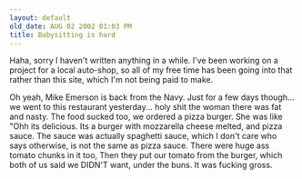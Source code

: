 ```yaml
---
layout: default
old_date: AUG 02 2002 01:03 PM
title: Babysitting is hard
---
```


Haha, sorry I haven't written anything in a while. I've
been working on a project for a local auto-shop, so all of my free time has
been going into that rather than this site, which I'm not being paid to make.

Oh yeah, Mike Emerson is back from the Navy. Just for a few days though... we
went to this restaurant yesterday... holy shit the woman there was fat and
nasty. The food sucked too, we ordered a pizza burger. She was like "Ohh its
delicious. Its a burger with mozzarella cheese melted, and pizza sauce. The
sauce was actually spaghetti sauce, which I don't care who says otherwise, is
not the same as pizza sauce. There were huge ass tomato chunks in it too, Then
they put our tomato from the burger, which both of us said we DIDN'T want,
under the buns. It was fucking gross.
